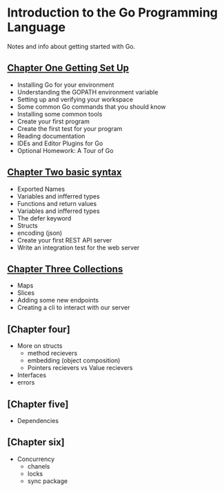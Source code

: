 # Introduction to the Go Programming Language
Notes and info about getting started with Go.


## [Chapter One Getting Set Up](./chapter-one.md)
- Installing Go for your environment
- Understanding the GOPATH environment variable
- Setting up and verifying your workspace
- Some common Go commands that you should know
- Installing some common tools
- Create your first program
- Create the first test for your program
- Reading documentation
- IDEs and Editor Plugins for Go
- Optional Homework: A Tour of Go

## [Chapter Two basic syntax](./chapter-two.md)
- Exported Names
- Variables and infferred types
- Functions and return values
- Variables and infferred types
- The defer keyword
- Structs 
- encoding (json)
- Create your first REST API server
- Write  an integration test for the web server

## [Chapter Three Collections](./chapter-three.md)
- Maps
- Slices  
- Adding some new endpoints
- Creating a cli to interact with our server

## [Chapter four]
- More on structs
    - method recievers 
    - embedding (object composition)
    - Pointers recievers vs Value recievers
- Interfaces  
- errors


## [Chapter five]
- Dependencies

## [Chapter six]

- Concurrency 
    - chanels 
    - locks
    - sync package
